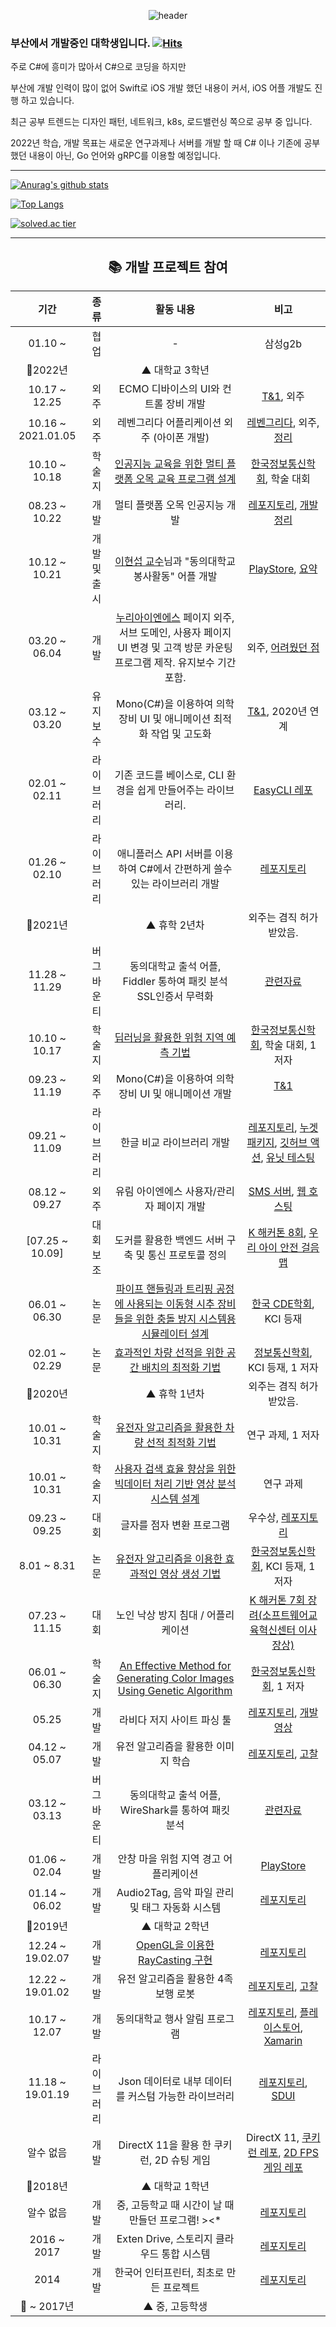 <div align="center">
  
![header](https://capsule-render.vercel.app/api?type=wave&color=gradient&height=320&section=header&text=%EC%B0%A8%EC%B0%A8&fontSize=80)

<div align="left">

### 부산에서 개발중인 대학생입니다. [![Hits](https://hits.seeyoufarm.com/api/count/incr/badge.svg?url=https%3A%2F%2Fgithub.com%2FPiorosen%2Fhit-counter&count_bg=%2379C83D&title_bg=%23555555&icon=&icon_color=%23E7E7E7&title=hits&edge_flat=false)](https://hits.seeyoufarm.com)

주로 C#에 흥미가 많아서 C#으로 코딩을 하지만

부산에 개발 인력이 많이 없어 Swift로 iOS 개발 했던 내용이 커서, iOS 어플 개발도 진행 하고 있습니다.

최근 공부 트렌드는 디자인 패턴, 네트워크, k8s, 로드밸런싱 쪽으로 공부 중 입니다.
  
2022년 학습, 개발 목표는 새로운 연구과제나 서버를 개발 할 때 C# 이나 기존에 공부했던 내용이 아닌, Go 언어와 gRPC를 이용할 예정입니다.

---

[![Anurag's github stats](https://github-readme-stats.vercel.app/api?username=Piorosen&count_private=true)](https://github.com/Piorosen)
  
[![Top Langs](https://github-readme-stats.vercel.app/api/top-langs/?username=Piorosen&layout=compact&hide_border=true)](https://github.com/Piorosen)
  
[![solved.ac tier](http://mazassumnida.wtf/api/generate_badge?boj=aoikazto)](https://solved.ac/aoikazto)

---

<div align="center">
  
## 📚 개발 프로젝트 참여

|기간|종류|활동 내용|비고|
|:----:|:-----:|:----:|:----:|
|01.10 ~ |협업|-|삼성g2b|
|🚩2022년||▲ 대학교 3학년||
|10.17 ~ 12.25|외주|ECMO 디바이스의 UI와 컨트롤 장비 개발|[T&1](http://www.tn1.co.kr/), 외주|
|10.16 ~ 2021.01.05|외주|레벤그리다 어플리케이션 외주 (아이폰 개발)|[레벤그리다](https://blog.naver.com/lebengrida), 외주, [정리](https://blog.udon.party/2022/01/18/lebengrida-outsorcing.html)|
|10.10 ~ 10.18|학술지|[인공지능 교육을 위한 멀티 플랫폼 오목 교육 프로그램 설계](https://www.dbpia.co.kr/journal/articleDetail?nodeId=NODE10754888)|[한국정보통신학회](http://kiice.org/), 학술 대회|
08.23 ~ 10.22|개발|멀티 플랫폼 오목 인공지능 개발|[레포지토리](https://github.com/Piorosen/gomoku-ai-rne.git), [개발 정리](https://piorosen.github.io/2021/09/02/buildsystem-cmake.html)|
|10.12 ~ 10.21|개발 및 출시|[이현섭 교수](https://asw.deu.ac.kr/dept01/544/subview.do)님과 "동의대학교 봉사활동" 어플 개발|[PlayStore](https://play.google.com/store/apps/details?id=com.maptest.gomjae.maptest), [요약](https://blog.udon.party/2021/10/17/android-launch.html)
|03.20 ~ 06.04|개발|[누리아이엔에스](http://directfyou.com) 페이지 외주, 서브 도메인, 사용자 페이지 UI 변경 및 고객 방문 카운팅 프로그램 제작. 유지보수 기간 포함.|외주, [어려웠던 점](https://blog.udon.party/2021/05/22/Jquery-Zoom-Resize.html)
|03.12 ~ 03.20|유지 보수|Mono(C#)을 이용하여 의학 장비 UI 및 애니메이션 최적화 작업 및 고도화 |[T&1](http://www.tn1.co.kr/), 2020년 연계|
|02.01 ~ 02.11|라이브러리|기존 코드를 베이스로, CLI 환경을 쉽게 만들어주는 라이브러리.|[EasyCLI 레포](https://github.com/Piorosen/EasyCLI)
|01.26 ~ 02.10|라이브러리|애니플러스 API 서버를 이용하여 C#에서 간편하게 쓸수 있는 라이브러리 개발|[레포지토리](https://github.com/Piorosen/aniplus-api)
|🚩2021년||▲ 휴학 2년차|외주는 겸직 허가 받았음.|
|11.28 ~ 11.29|버그 바운티|동의대학교 출석 어플, Fiddler 통하여 패킷 분석 SSL인증서 무력화|[관련자료](https://github.com/Piorosen/deu-hacking/2020/readme.md)
|10.10 ~ 10.17|학술지|[딥러닝을 활용한 위험 지역 예측 기법](https://dbpia.co.kr/journal/articleDetail?nodeId=NODE10490534)|[한국정보통신학회](http://kiice.org/), 학술 대회, 1 저자|
|09.23 ~ 11.19|외주|Mono(C#)을 이용하여 의학 장비 UI 및 애니메이션 개발|[T&1](http://www.tn1.co.kr/)
|09.21 ~ 11.09|라이브러리|한글 비교 라이브러리 개발|[레포지토리](https://github.com/Piorosen/hangul-utils), [누겟 패키지](https://www.nuget.org/packages/HangulUtilsAK/), [깃허브 액션](https://github.com/Piorosen/hangul-utils/blob/master/.github/workflows/dotnet-core.yml), [유닛 테스팅](https://github.com/Piorosen/hangul-utils/blob/master/Test/TrueTest.cs)
|08.12 ~ 09.27|외주|유림 아이엔에스 사용자/관리자 페이지 개발|[SMS 서버](https://hosting.cafe24.com/?controller=product_page&type=special&page=sms), [웹 호스팅](https://hosting.cafe24.com/?controller=product_page&type=basic&page=giantplus)
[07.25 ~ 10.09]|대회 보조|도커를 활용한 백엔드 서버 구축 및 통신 프로토콜 정의|[K 해커톤 8회](http://swkorea.org/%ea%b3%b5%ec%a7%80%ec%82%ac%ed%95%ad/?nType=UFFscUh5dURaU3p3Qi9SWHlzM3l6UEVPellyK3o5Q3ZNcDFLdWM4SlR4K1dNVmFJRVpMekhKNzB0bmlRZm1Ka09sRnBWUjVOaGdib29jZVdCckpSMGVSV290by9INGVBazFtL1BZejYva3JEa1p1V3pLQ0Z5alF5YzhXYndvOFo=), [우리 아이 안전 걸음맵](https://play.google.com/store/apps/details?id=kr.co.woobi.tomorrow99.safewalk)|
|06.01 ~ 06.30|논문|[파이프 핸들링과 트리핑 공정에 사용되는 이동형 시추 장비들을 위한 충돌 방지 시스템용 시뮬레이터 설계](https://www.kci.go.kr/kciportal/ci/sereArticleSearch/ciSereArtiView.kci?sereArticleSearchBean.artiId=ART002590978)|[한국 CDE학회](http://cde.or.kr/), KCI 등재
02.01 ~ 02.29|논문|[효과적인 차량 선적을 위한 공간 배치의 최적화 기법](https://www.kci.go.kr/kciportal/ci/sereArticleSearch/ciSereArtiView.kci?sereArticleSearchBean.artiId=ART002560519)|[정보통신학회](http://kiice.org/), KCI 등재, 1 저자
|🚩2020년||▲ 휴학 1년차|외주는 겸직 허가 받았음.|
|10.01 ~ 10.31|학술지|[유전자 알고리즘을 활용한 차량 선적 최적화 기법](https://www.dbpia.co.kr/journal/articleDetail?nodeId=NODE09262374)|연구 과제, 1 저자
|10.01 ~ 10.31|학술지|[사용자 검색 효율 향상을 위한 빅데이터 처리 기반 영상 분석 시스템 설계](https://www.dbpia.co.kr/journal/articleDetail?nodeId=NODE09262516)|연구 과제
|09.23 ~ 09.25|대회|글자를 점자 변환 프로그램|우수상, [레포지토리](https://github.com/Piorosen/ChangUp)
|8.01 ~ 8.31|논문|[유전자 알고리즘을 이용한 효과적인 영상 생성 기법](https://www.kci.go.kr/kciportal/ci/sereArticleSearch/ciSereArtiView.kci?sereArticleSearchBean.artiId=ART002494929)|[한국정보통신학회](http://kiice.org/), KCI 등재, 1 저자
|07.23 ~ 11.15|대회|노인 낙상 방지 침대 / 어플리케이션|[K 해커톤 7회 장려(소프트웨어교육혁신센터 이사장상)](http://swkorea.org/%ea%b3%b5%ec%a7%80%ec%82%ac%ed%95%ad/?nType=UFFscUh5dURaU3p3Qi9SWHlzM3l6UEVPellyK3o5Q3ZNcDFOdTg4SlR4L29HMGlGbXdzRytkWFA0UFdEbW1ibXZZSlc5Z2xJeGVJVm1pZWVvLzRib3lhNDRLR3NBdzhYRlB3anNWYThpRzJpQUhxR282Q3kzMTJJbUhEa1JldUw=)
|06.01 ~ 06.30|학술지|[An Effective Method for Generating Color Images Using Genetic Algorithm](https://www.dbpia.co.kr/journal/articleDetail?nodeId=NODE08747485)|[한국정보통신학회](http://kiice.org/), 1 저자
|05.25|개발|라비다 저지 사이트 파싱 툴|[레포지토리](https://github.com/Piorosen/Lavida-Parsing), [개발 영상](https://youtu.be/vOOf-KzfiPY)
|04.12 ~ 05.07|개발|유전 알고리즘을 활용한 이미지 학습|[레포지토리](https://github.com/Piorosen/Genetic-Image-Constructor), [고찰](https://blog.naver.com/aoikazto/221507096763)
|03.12 ~ 03.13|버그 바운티|동의대학교 출석 어플, WireShark를 통하여 패킷 분석|[관련자료](https://github.com/Piorosen/deu-hacking/blob/main/2019/%EC%84%B1%EA%B3%B5%EC%A0%81%EC%9D%B8%20%ED%85%8C%EC%8A%A4%ED%8A%B8%EA%B2%B0%EA%B3%BC%EB%AC%BC.png)
|01.06 ~ 02.04|개발|안창 마을 위험 지역 경고 어플리케이션|[PlayStore](https://play.google.com/store/apps/details?id=com.maptest.gomjae.maptest)
|01.14 ~ 06.02|개발|Audio2Tag, 음악 파일 관리 및 태그 자동화 시스템|[레포지토리](https://github.com/Piorosen/DotNetAudio2Tag)
|🚩2019년||▲ 대학교 2학년||
|12.24 ~ 19.02.07|개발|[OpenGL을 이용한 RayCasting 구현](https://blog.naver.com/aoikazto/221432998084)|[레포지토리](https://github.com/Piorosen/OpenGL-RayCasting/tree/master/Project)
|12.22 ~ 19.01.02|개발|유전 알고리즘을 활용한 4족 보행 로봇|[레포지토리](https://github.com/Piorosen/Genetic-Algorithm), [고찰](https://blog.naver.com/aoikazto/221424970895)
|10.17 ~ 12.07|개발|동의대학교 행사 알림 프로그램|[레포지토리](https://github.com/Piorosen/DEU-Project), [플레이스토어](https://play.google.com/store/apps/details?id=com.AK.DEU_Project), [Xamarin](https://docs.microsoft.com/ko-kr/xamarin/get-started/what-is-xamarin)
|11.18 ~ 19.01.19|라이브러리|Json 데이터로 내부 데이터를 커스텀 가능한 라이브러리|[레포지토리](https://github.com/Piorosen/Json-Custom-Designer), [SDUI](https://blog.udon.party/2021/08/20/Server-Driven-UserInterface.html)
|알수 없음|개발|DirectX 11을 활용 한 쿠키런, 2D 슈팅 게임|DirectX 11, [쿠키런 레포](https://github.com/Piorosen/Yore-Program/tree/master/Dx-2D-RunnerGame), [2D FPS 게임 레포](https://github.com/Piorosen/Yore-Program/tree/master/Dx-Width-Shoot-Gmae)
|🚩2018년||▲ 대학교 1학년||
|알수 없음|개발|중, 고등학교 때 시간이 날 때 만들던 프로그램! ><*|[레포지토리](https://github.com/Piorosen/Yore-Program)
|2016 ~ 2017|개발|Exten Drive, 스토리지 클라우드 통합 시스템|[레포지토리](https://github.com/Piorosen/Exten-Drive)
|2014|개발|한국어 인터프린터, 최초로 만든 프로젝트|[레포지토리](https://github.com/Piorosen/Korea-Compiler)
|🚩 ~ 2017년||▲ 중, 고등학생||
